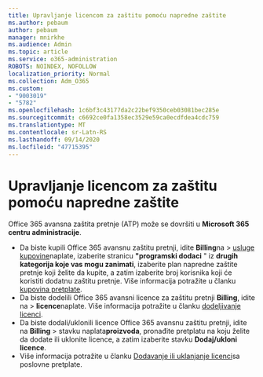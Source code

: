 ```yaml
---
title: Upravljanje licencom za zaštitu pomoću napredne zaštite
ms.author: pebaum
author: pebaum
manager: mnirkhe
ms.audience: Admin
ms.topic: article
ms.service: o365-administration
ROBOTS: NOINDEX, NOFOLLOW
localization_priority: Normal
ms.collection: Adm_O365
ms.custom:
- "9003019"
- "5782"
ms.openlocfilehash: 1c6bf3c43177da2c22bef9350ceb03081bec285e
ms.sourcegitcommit: c6692ce0fa1358ec3529e59ca0ecdfdea4cdc759
ms.translationtype: MT
ms.contentlocale: sr-Latn-RS
ms.lasthandoff: 09/14/2020
ms.locfileid: "47715395"
---
```

# <a name="advanced-threat-protection-license-management"></a>Upravljanje licencom za zaštitu pomoću napredne zaštite

Office 365 avansna zaštita pretnje (ATP) može se dovršiti u  **Microsoft 365 centru administracije**.

- Da biste kupili Office 365 avansnu zaštitu pretnji, idite **Billing**na  >  [usluge kupovine](https://go.microsoft.com/fwlink/p/?linkid=868433)naplate, izaberite stranicu **"programski dodaci** " iz **drugih kategorija koje vas mogu zanimati**, izaberite plan napredne zaštite pretnje koji želite da kupite, a zatim izaberite broj korisnika koji će koristiti dodatnu zaštitu pretnje. Više informacija potražite u članku [kupovina pretplate](https://docs.microsoft.com/microsoft-365/commerce/subscriptions/upgrade-to-different-plan).
- Da biste dodelili Office 365 avansni licence za zaštitu pretnji **Billing**, idite na  >  **licence**naplate. Više informacija potražite u članku  [dodeljivanje licenci](https://docs.microsoft.com/microsoft-365/admin/manage/assign-licenses-to-users).  
- Da biste dodali/uklonili licence Office 365 avansnu zaštitu pretnji, idite na **Billing**  >  stavku naplata**proizvoda**, pronađite pretplatu na koju želite da dodate ili uklonite licence, a zatim izaberite stavku **Dodaj/ukloni licence**.  
- Više informacija potražite u članku [Dodavanje ili uklanjanje licenci](https://docs.microsoft.com/microsoft-365/commerce/licenses/buy-licenses?view=o365-worldwide#add-or-remove-licenses-for-your-business-subscription)sa poslovne pretplate.
